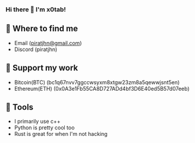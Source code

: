 ### Hi there 👋 I'm x0tab!

## 📑 Where to find me
- Email (piratjhn@gmail.com)
- Discord (piratjhn)
## 🥰 Support my work
- Bitcoin(BTC) (bc1q67nvv7ggccwsyxm8xtgw23zm8a5qewwjsnt5en)
- Ethereum(ETH) (0x0A3e1Fb55CA8D727ADd4bf3D6E40ed5B57d07eeb)
## 🤖 Tools
- I primarily use c++
- Python is pretty cool too
- Rust is great for when I'm not hacking

<!--
**kkrasovskyy/krasovsky** is a ✨ _special_ ✨ repository because its `README.md` (this file) appears on your GitHub profile.

Here are some ideas to get you started:

- 🔭 I’m currently working on ...
- 🌱 I’m currently learning ...
- 👯 I’m looking to collaborate on ...
- 🤔 I’m looking for help with ...
- 💬 Ask me about ...
- 📫 How to reach me: ...
- 😄 Pronouns: ...
- ⚡ Fun fact: ...
-->
